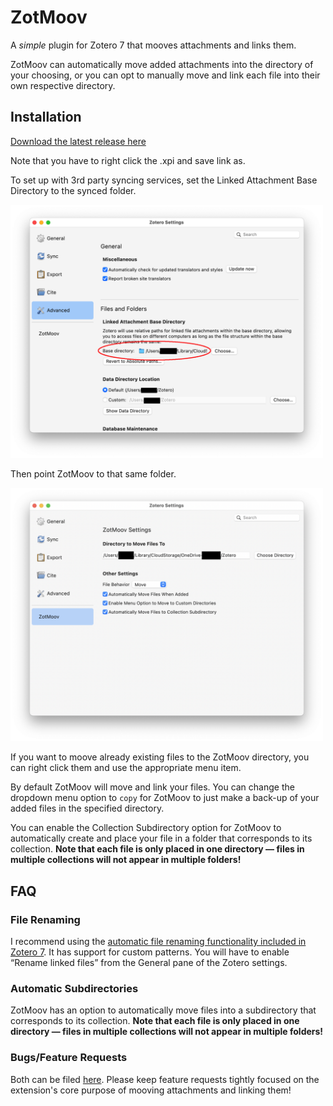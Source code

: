 # ZotMoov
A *simple* plugin for Zotero 7 that mooves attachments and links them.

ZotMoov can automatically move added attachments into the directory of your choosing, or you can opt to manually move and link each file into their own respective directory.

## Installation

[Download the latest release here](https://github.com/wileyyugioh/zotmoov/releases)

Note that you have to right click the .xpi and save link as.

To set up with 3rd party syncing services, set the Linked Attachment Base Directory to the synced folder.

<img src="res/Image1.png" width="500"/>

Then point ZotMoov to that same folder.

<img src="res/Image2.png" width="500"/>

If you want to moove already existing files to the ZotMoov directory, you can right click them and use the appropriate menu item.

By default ZotMoov will move and link your files. You can change the dropdown menu option to `copy` for ZotMoov to just make a back-up of your added files in the specified directory.

You can enable the Collection Subdirectory option for ZotMoov to automatically create and place your file in a folder that corresponds to its collection. **Note that each file is only placed in one directory — files in multiple collections will not appear in multiple folders!**

## FAQ

### File Renaming

I recommend using the [automatic file renaming functionality included in Zotero 7](https://www.zotero.org/support/file_renaming). It has support for custom patterns. You will have to enable “Rename linked files” from the General pane of the Zotero settings.

### Automatic Subdirectories

ZotMoov has an option to automatically move files into a subdirectory that corresponds to its collection. **Note that each file is only placed in one directory — files in multiple collections will not appear in multiple folders!**

### Bugs/Feature Requests

Both can be filed [here](https://github.com/wileyyugioh/zotmoov/issues). Please keep feature requests tightly focused on the extension's core purpose of mooving attachments and linking them!
